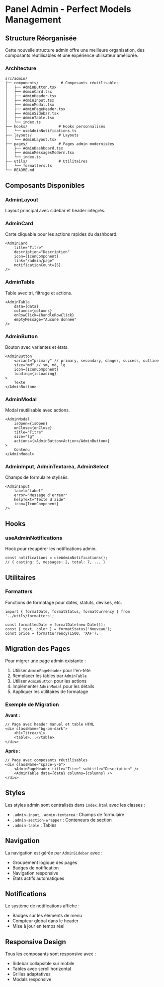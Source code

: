 # Panel Admin - Perfect Models Management

## Structure Réorganisée

Cette nouvelle structure admin offre une meilleure organisation, des composants réutilisables et une expérience utilisateur améliorée.

### Architecture

```
src/admin/
├── components/          # Composants réutilisables
│   ├── AdminButton.tsx
│   ├── AdminCard.tsx
│   ├── AdminHeader.tsx
│   ├── AdminInput.tsx
│   ├── AdminModal.tsx
│   ├── AdminPageHeader.tsx
│   ├── AdminSidebar.tsx
│   ├── AdminTable.tsx
│   └── index.ts
├── hooks/              # Hooks personnalisés
│   └── useAdminNotifications.ts
├── layouts/            # Layouts
│   └── AdminLayout.tsx
├── pages/              # Pages admin modernisées
│   ├── AdminDashboard.tsx
│   ├── AdminMessagesModern.tsx
│   └── index.ts
├── utils/              # Utilitaires
│   └── formatters.ts
└── README.md
```

## Composants Disponibles

### AdminLayout
Layout principal avec sidebar et header intégrés.

### AdminCard
Carte cliquable pour les actions rapides du dashboard.

```tsx
<AdminCard
    title="Titre"
    description="Description"
    icon={IconComponent}
    link="/admin/page"
    notificationCount={5}
/>
```

### AdminTable
Table avec tri, filtrage et actions.

```tsx
<AdminTable
    data={data}
    columns={columns}
    onRowClick={handleRowClick}
    emptyMessage="Aucune donnée"
/>
```

### AdminButton
Bouton avec variantes et états.

```tsx
<AdminButton
    variant="primary" // primary, secondary, danger, success, outline
    size="md" // sm, md, lg
    icon={IconComponent}
    loading={isLoading}
>
    Texte
</AdminButton>
```

### AdminModal
Modal réutilisable avec actions.

```tsx
<AdminModal
    isOpen={isOpen}
    onClose={onClose}
    title="Titre"
    size="lg"
    actions={<AdminButton>Action</AdminButton>}
>
    Contenu
</AdminModal>
```

### AdminInput, AdminTextarea, AdminSelect
Champs de formulaire stylisés.

```tsx
<AdminInput
    label="Label"
    error="Message d'erreur"
    helpText="Texte d'aide"
    icon={IconComponent}
/>
```

## Hooks

### useAdminNotifications
Hook pour récupérer les notifications admin.

```tsx
const notifications = useAdminNotifications();
// { casting: 5, messages: 2, total: 7, ... }
```

## Utilitaires

### Formatters
Fonctions de formatage pour dates, statuts, devises, etc.

```tsx
import { formatDate, formatStatus, formatCurrency } from '../utils/formatters';

const formattedDate = formatDate(new Date());
const { text, color } = formatStatus('Nouveau');
const price = formatCurrency(1500, 'XAF');
```

## Migration des Pages

Pour migrer une page admin existante :

1. Utiliser `AdminPageHeader` pour l'en-tête
2. Remplacer les tables par `AdminTable`
3. Utiliser `AdminButton` pour les actions
4. Implémenter `AdminModal` pour les détails
5. Appliquer les utilitaires de formatage

### Exemple de Migration

**Avant :**
```tsx
// Page avec header manuel et table HTML
<div className="bg-pm-dark">
    <h1>Titre</h1>
    <table>...</table>
</div>
```

**Après :**
```tsx
// Page avec composants réutilisables
<div className="space-y-6">
    <AdminPageHeader title="Titre" subtitle="Description" />
    <AdminTable data={data} columns={columns} />
</div>
```

## Styles

Les styles admin sont centralisés dans `index.html` avec les classes :
- `.admin-input`, `.admin-textarea` : Champs de formulaire
- `.admin-section-wrapper` : Conteneurs de section
- `.admin-table` : Tables

## Navigation

La navigation est gérée par `AdminSidebar` avec :
- Groupement logique des pages
- Badges de notification
- Navigation responsive
- États actifs automatiques

## Notifications

Le système de notifications affiche :
- Badges sur les éléments de menu
- Compteur global dans le header
- Mise à jour en temps réel

## Responsive Design

Tous les composants sont responsive avec :
- Sidebar collapsible sur mobile
- Tables avec scroll horizontal
- Grilles adaptatives
- Modals responsive